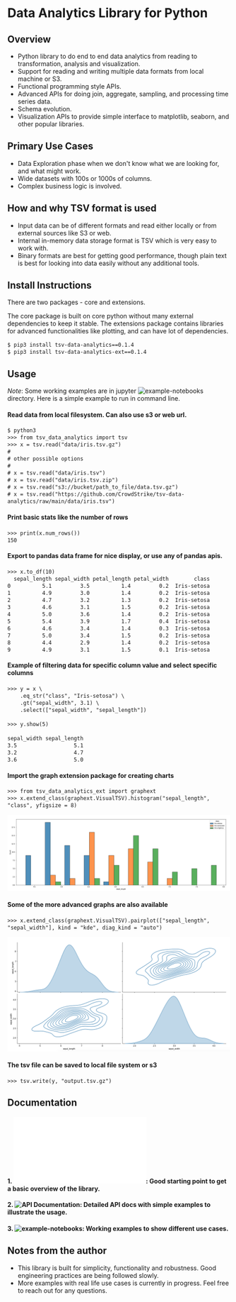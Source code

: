 # Data Analytics Library for Python 

## Overview
 * Python library to do end to end data analytics from reading to transformation, analysis and visualization.
 * Support for reading and writing multiple data formats from local machine or S3.
 * Functional programming style APIs.
 * Advanced APIs for doing join, aggregate, sampling, and processing time series data.
 * Schema evolution.
 * Visualization APIs to provide simple interface to matplotlib, seaborn, and other popular libraries.

## Primary Use Cases 
 * Data Exploration phase when we don't know what we are looking for, and what might work.
 * Wide datasets with 100s or 1000s of columns.
 * Complex business logic is involved. 

## How and why TSV format is used
 * Input data can be of different formats and read either locally or from external sources like S3 or web.
 * Internal in-memory data storage format is TSV which is very easy to work with.
 * Binary formats are best for getting good performance, though plain text is best for looking into data easily without any additional tools.

## Install Instructions
There are two packages - core and extensions. 

The core package is built on core python without many external dependencies to keep it stable. The extensions package contains libraries for advanced
functionalities like plotting, and can have lot of dependencies.

```
$ pip3 install tsv-data-analytics==0.1.4
$ pip3 install tsv-data-analytics-ext==0.1.4
```

## Usage
*Note*: Some working examples are in jupyter ![example-notebooks](example-notebooks) directory. Here is a simple example to run in command line.

#### Read data from local filesystem. Can also use s3 or web url.
```
$ python3
>>> from tsv_data_analytics import tsv
>>> x = tsv.read("data/iris.tsv.gz")
#
# other possible options
#
# x = tsv.read("data/iris.tsv")
# x = tsv.read("data/iris.tsv.zip")
# x = tsv.read("s3://bucket/path_to_file/data.tsv.gz")
# x = tsv.read("https://github.com/CrowdStrike/tsv-data-analytics/raw/main/data/iris.tsv")
```
#### Print basic stats like the number of rows
```
>>> print(x.num_rows())
150
```

#### Export to pandas data frame for nice display, or use any of pandas apis. 
```
>>> x.to_df(10)
  sepal_length sepal_width petal_length petal_width        class
0          5.1         3.5          1.4         0.2  Iris-setosa
1          4.9         3.0          1.4         0.2  Iris-setosa
2          4.7         3.2          1.3         0.2  Iris-setosa
3          4.6         3.1          1.5         0.2  Iris-setosa
4          5.0         3.6          1.4         0.2  Iris-setosa
5          5.4         3.9          1.7         0.4  Iris-setosa
6          4.6         3.4          1.4         0.3  Iris-setosa
7          5.0         3.4          1.5         0.2  Iris-setosa
8          4.4         2.9          1.4         0.2  Iris-setosa
9          4.9         3.1          1.5         0.1  Iris-setosa
```

#### Example of filtering data for specific column value and select specific columns
```
>>> y = x \
    .eq_str("class", "Iris-setosa") \
    .gt("sepal_width", 3.1) \
    .select(["sepal_width", "sepal_length"])

>>> y.show(5)

sepal_width	sepal_length
3.5        	         5.1
3.2        	         4.7
3.6        	         5.0
```
#### Import the graph extension package for creating charts
```
>>> from tsv_data_analytics_ext import graphext
>>> x.extend_class(graphext.VisualTSV).histogram("sepal_length", "class", yfigsize = 8)
```
![iris sepal_width histogram](images/iris-hist.png)

#### Some of the more advanced graphs are also available
```
>>> x.extend_class(graphext.VisualTSV).pairplot(["sepal_length", "sepal_width"], kind = "kde", diag_kind = "auto")
```
![iris sepal_width pairplot](images/iris-pairplot.png)

#### The tsv file can be saved to local file system or s3
```
>>> tsv.write(y, "output.tsv.gz")
```

## Documentation
#### 1. ![README](README.md): Good starting point to get a basic overview of the library.
#### 2. ![API Documentation](https://github.com/CrowdStrike/tsv-data-analytics/wiki/API-Documentation): Detailed API docs with simple examples to illustrate the usage.
#### 3. ![example-notebooks](example-notebooks): Working examples to show different use cases.

## Notes from the author
* This library is built for simplicity, functionality and robustness. Good engineering practices are being followed slowly.
* More examples with real life use cases is currently in progress. Feel free to reach out for any questions. 
